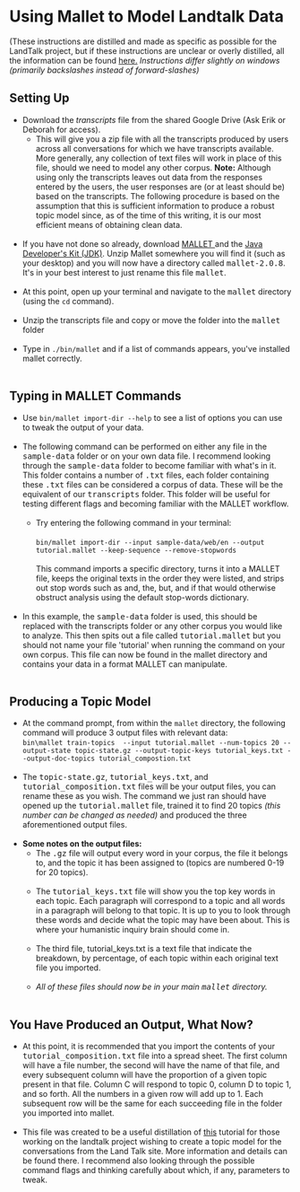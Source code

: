 <!DOCTYPE HTML>
<html>
<head>
	<meta charset="utf-8">
</head>
<h1>Using Mallet to Model Landtalk Data</h1>
<p>(These instructions are distilled and made as specific as possible for the LandTalk project, but if these instructions are unclear or overly distilled, all the information can be found <a href= "https://programminghistorian.org/en/lessons/topic-modeling-and-mallet#your-first-topic-model)">here.</a> <em>Instructions differ slightly on windows (primarily backslashes instead of forward-slashes)</em></p>
<h2>Setting Up</h2>
<ul>
	<li>Download the <em>transcripts</em> file from the shared Google Drive (Ask Erik or Deborah for access). 
		<ul>
			<li>This will give you a zip file with all the transcripts produced by users across all conversations for which we have transcripts available. More generally, any collection of text files will work in place of this file, should we need to model any other corpus. <b>Note:</b> Although using only the transcripts leaves out data from the responses entered by the users, the user responses are (or at least should be) based on the transcripts. The following procedure is based on the assumption that this is sufficient information to produce a robust topic model since, as of the time of this writing, it is our most efficient means of obtaining clean data.</li>
		</ul>
	</li><br>
	<li>If you have not done so already, download <a href = "http://mallet.cs.umass.edu/download.php"> MALLET </a> and the <a href="https://www.oracle.com/technetwork/java/javase/downloads/index.html"> Java Developer's Kit (JDK)</a>. Unzip Mallet somewhere you will find it (such as your desktop) and you will now have a directory called <kbd>mallet-2.0.8</kbd>. It's in your best interest to just rename this file <kbd>mallet</kbd>.</li><br>
	<li>At this point, open up your terminal and navigate to the <kbd>mallet</kbd> directory (using the <code>cd</code> command).</li><br>
	<li>Unzip the transcripts file and copy or move the folder into the <kbd>mallet</kbd> folder</li><br>
	<li>Type in <code>./bin/mallet</code> and if a list of commands appears, you've installed mallet correctly.</li><br>
</ul>

<h2>Typing in MALLET Commands</h2>
<ul>
	<li>Use <code>bin/mallet import-dir --help</code> to see a list of options you can use to tweak the output of your data.</li><br>
	<li>The following command can be performed on either any file in the <kbd>sample-data</kbd> folder or on your own data file. I recommend looking through the <kbd>sample-data</kbd> folder to become familiar with what's in it. This folder contains a number of <kbd>.txt</kbd> files, each folder containing these <kbd>.txt</kbd> files can be considered a corpus of data. These will be the equivalent of our <kbd>transcripts</kbd> folder. This folder will be useful for testing different flags and becoming familiar with the MALLET workflow.
		<ul><br>
			<li>Try entering the following command in your terminal: <br><br> <code>bin/mallet import-dir --input sample-data/web/en --output tutorial.mallet --keep-sequence --remove-stopwords</code> <br><br> This command imports a specific directory, turns it into a MALLET file, keeps the original texts in the order they were listed, and strips out stop words such as and, the, but, and if that would otherwise obstruct analysis using the default stop-words dictionary.</li>
		</ul>
	</li><br>
	<li> In this example, the <kbd>sample-data</kbd> folder is used, this should be replaced with the transcripts folder or any other corpus you would like to analyze. This then spits out a file called <kbd>tutorial.mallet</kbd> but you should not name your file 'tutorial' when running the command on your own corpus. This file can now be found in the mallet directory and contains your data in a format MALLET can manipulate.</li><br>
</ul>

<h2>Producing a Topic Model</h2>
<ul>
	<li>At the command prompt, from within the <code>mallet</code> directory, the following command will produce 3 output files with relevant data:<br><code>bin\mallet train-topics  --input tutorial.mallet --num-topics 20 --output-state topic-state.gz --output-topic-keys tutorial_keys.txt --output-doc-topics tutorial_compostion.txt </code></li><br>
	<li>The <kbd>topic-state.gz</kbd>, <kbd>tutorial_keys.txt</kbd>, and <kbd>tutorial_composition.txt</kbd> files will be your output files, you can rename these as you wish. The command we just ran should have opened up the <kbd>tutorial.mallet</kbd> file, trained it to find 20 topics <em>(this number can be changed as needed)</em> and produced the three aforementioned output files.</li><br>
	<li><b>Some notes on the output files: </b><br>
		<ul>
			<li>The <kbd>.gz</kbd> file will output every word in your corpus, the file it belongs to, and the topic it has been assigned to (topics are numbered 0-19 for 20 topics).</li><br>
			<li>The <kbd>tutorial_keys.txt</kbd> file will show you the top key words in each topic. Each paragraph will correspond to a topic and all words in a paragraph will belong to that topic. It is up to you to look through these words and decide what the topic may have been about. This is where your humanistic inquiry brain should come in.</li><br>
			<li>The third file, tutorial_keys.txt is a text file that indicate the breakdown, by percentage, of each topic within each original text file you imported.</li><br>
			<li><em>All of these files should now be in your main <kbd>mallet</kbd> directory.</em></li><br>
		</ul>
	</li>
</ul>


<h2>You Have Produced an Output, What Now?</h2>
<ul>
	<li>At this point, it is recommended that you import the contents of your <kbd>tutorial_composition.txt</kbd> file into a spread sheet. The first column will have a file number, the second will have the name of that file, and every subsequent column will have the proportion of a given topic present in that file. Column C will respond to topic 0, column D to topic 1, and so forth. All the numbers in a given row will add up to 1. Each subsequent row will be the same for each succeeding file in the folder you imported into mallet.</li><br>
	<li>This file was created to be a useful distillation of <a href="https://programminghistorian.org/en/lessons/topic-modeling-and-mallet#your-first-topic-model">this</a> tutorial for those working on the landtalk project wishing to create a topic model for the conversations from the Land Talk site. More information and details can be found there. I recommend also looking through the possible command flags and thinking carefully about which, if any, parameters to tweak. </li>
</ul>
</html>

